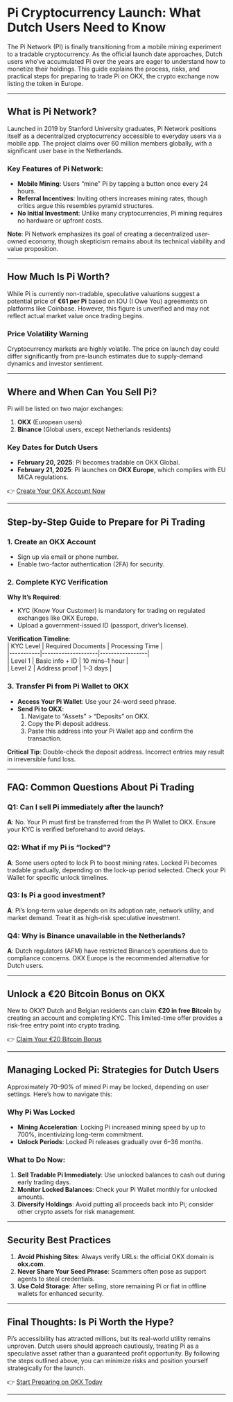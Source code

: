 # Pi Cryptocurrency Launch: What Dutch Users Need to Know  

The Pi Network (PI) is finally transitioning from a mobile mining experiment to a tradable cryptocurrency. As the official launch date approaches, Dutch users who’ve accumulated Pi over the years are eager to understand how to monetize their holdings. This guide explains the process, risks, and practical steps for preparing to trade Pi on OKX, the crypto exchange now listing the token in Europe.  

---

## What is Pi Network?  

Launched in 2019 by Stanford University graduates, Pi Network positions itself as a decentralized cryptocurrency accessible to everyday users via a mobile app. The project claims over 60 million members globally, with a significant user base in the Netherlands.  

### Key Features of Pi Network:  
- **Mobile Mining**: Users “mine” Pi by tapping a button once every 24 hours.  
- **Referral Incentives**: Inviting others increases mining rates, though critics argue this resembles pyramid structures.  
- **No Initial Investment**: Unlike many cryptocurrencies, Pi mining requires no hardware or upfront costs.  

**Note**: Pi Network emphasizes its goal of creating a decentralized user-owned economy, though skepticism remains about its technical viability and value proposition.  

---

## How Much Is Pi Worth?  

While Pi is currently non-tradable, speculative valuations suggest a potential price of **€61 per Pi** based on IOU (I Owe You) agreements on platforms like Coinbase. However, this figure is unverified and may not reflect actual market value once trading begins.  

### Price Volatility Warning  
Cryptocurrency markets are highly volatile. The price on launch day could differ significantly from pre-launch estimates due to supply-demand dynamics and investor sentiment.  

---

## Where and When Can You Sell Pi?  

Pi will be listed on two major exchanges:  
1. **OKX** (European users)  
2. **Binance** (Global users, except Netherlands residents)  

### Key Dates for Dutch Users  
- **February 20, 2025**: Pi becomes tradable on OKX Global.  
- **February 21, 2025**: Pi launches on **OKX Europe**, which complies with EU MiCA regulations.  

👉 [Create Your OKX Account Now](https://bit.ly/okx-bonus)  

---

## Step-by-Step Guide to Prepare for Pi Trading  

### 1. Create an OKX Account  
- Sign up via email or phone number.  
- Enable two-factor authentication (2FA) for security.  

### 2. Complete KYC Verification  
**Why It’s Required**:  
- KYC (Know Your Customer) is mandatory for trading on regulated exchanges like OKX Europe.  
- Upload a government-issued ID (passport, driver’s license).  

**Verification Timeline**:  
| KYC Level | Required Documents | Processing Time |  
|-----------|--------------------|-----------------|  
| Level 1   | Basic info + ID    | 10 mins–1 hour  |  
| Level 2   | Address proof      | 1–3 days        |  

### 3. Transfer Pi from Pi Wallet to OKX  
- **Access Your Pi Wallet**: Use your 24-word seed phrase.  
- **Send Pi to OKX**:  
  1. Navigate to “Assets” > “Deposits” on OKX.  
  2. Copy the Pi deposit address.  
  3. Paste this address into your Pi Wallet app and confirm the transaction.  

**Critical Tip**: Double-check the deposit address. Incorrect entries may result in irreversible fund loss.  

---

## FAQ: Common Questions About Pi Trading  

### Q1: Can I sell Pi immediately after the launch?  
**A**: No. Your Pi must first be transferred from the Pi Wallet to OKX. Ensure your KYC is verified beforehand to avoid delays.  

### Q2: What if my Pi is “locked”?  
**A**: Some users opted to lock Pi to boost mining rates. Locked Pi becomes tradable gradually, depending on the lock-up period selected. Check your Pi Wallet for specific unlock timelines.  

### Q3: Is Pi a good investment?  
**A**: Pi’s long-term value depends on its adoption rate, network utility, and market demand. Treat it as high-risk speculative investment.  

### Q4: Why is Binance unavailable in the Netherlands?  
**A**: Dutch regulators (AFM) have restricted Binance’s operations due to compliance concerns. OKX Europe is the recommended alternative for Dutch users.  

---

## Unlock a €20 Bitcoin Bonus on OKX  

New to OKX? Dutch and Belgian residents can claim **€20 in free Bitcoin** by creating an account and completing KYC. This limited-time offer provides a risk-free entry point into crypto trading.  

👉 [Claim Your €20 Bitcoin Bonus](https://bit.ly/okx-bonus)  

---

## Managing Locked Pi: Strategies for Dutch Users  

Approximately 70–90% of mined Pi may be locked, depending on user settings. Here’s how to navigate this:  

### Why Pi Was Locked  
- **Mining Acceleration**: Locking Pi increased mining speed by up to 700%, incentivizing long-term commitment.  
- **Unlock Periods**: Locked Pi releases gradually over 6–36 months.  

### What to Do Now:  
1. **Sell Tradable Pi Immediately**: Use unlocked balances to cash out during early trading days.  
2. **Monitor Locked Balances**: Check your Pi Wallet monthly for unlocked amounts.  
3. **Diversify Holdings**: Avoid putting all proceeds back into Pi; consider other crypto assets for risk management.  

---

## Security Best Practices  

1. **Avoid Phishing Sites**: Always verify URLs: the official OKX domain is **okx.com**.  
2. **Never Share Your Seed Phrase**: Scammers often pose as support agents to steal credentials.  
3. **Use Cold Storage**: After selling, store remaining Pi or fiat in offline wallets for enhanced security.  

---

## Final Thoughts: Is Pi Worth the Hype?  

Pi’s accessibility has attracted millions, but its real-world utility remains unproven. Dutch users should approach cautiously, treating Pi as a speculative asset rather than a guaranteed profit opportunity. By following the steps outlined above, you can minimize risks and position yourself strategically for the launch.  

👉 [Start Preparing on OKX Today](https://bit.ly/okx-bonus)  

--- 
